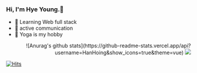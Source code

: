 ### Hi, I'm Hye Young.👋

- 🌱 Learning Web full stack
- 🤔 active communication
- 👯 Yoga is my hobby



 <div align="right">
  ![Anurag's github stats](https://github-readme-stats.vercel.app/api?username=HanHoing&show_icons=true&theme=vue)
  
  <a href="s">
    <img src="https://github-readme-stats.vercel.app/api/top-langs/?username=HanHoing&exclude_repo=dkssud8150.github.io&layout=compact&theme=vue" />
  </a>
</div>

[![Hits](https://hits.seeyoufarm.com/api/count/incr/badge.svg?url=https%3A%2F%2Fgithub.com%2Fdkssud8150%2F&count_bg=%232AB4E5D6&title_bg=%23555555&icon=&icon_color=%23E7E7E7&title=views&edge_flat=false)](https://hits.seeyoufarm.com)
